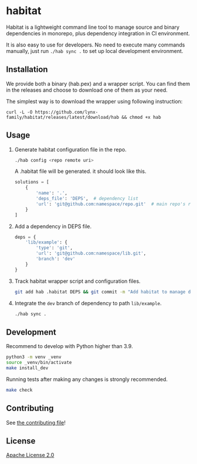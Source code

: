 # habitat

Habitat is a lightweight command line tool to manage source and binary dependencies in monorepo, plus dependency
integration in CI environment.

It is also easy to use for developers. No need to execute many commands manually, just run `./hab sync .` to set up
local development environment.

## Installation

We provide both a binary (hab.pex) and a wrapper script. You can find them in the releases and choose to download one of them as your need.

The simplest way is to download the wrapper using following instruction:
```shell
curl -L -O https://github.com/lynx-family/habitat/releases/latest/download/hab && chmod +x hab
```

## Usage

1. Generate habitat configuration file in the repo.

   ```bash
   ./hab config <repo remote uri>
   ```

   A .habitat file will be generated. it should look like this.
   ```python
   solutions = [
       {
           'name': '.',
           'deps_file': 'DEPS',  # dependency list
           'url': 'git@github.com:namespace/repo.git'  # main repo's remote url
       }
   ]
   ```

2. Add a dependency in DEPS file.
   ```python
   deps = {
       'lib/example': {
           'type': 'git',
           'url': 'git@github.com:namespace/lib.git',
           'branch': 'dev'
       }
   }
   ```

3. Track habitat wrapper script and configuration files.

   ```bash
   git add hab .habitat DEPS && git commit -m "Add habitat to manage dependencies."
   ```

4. Integrate the `dev` branch of dependency to path `lib/example`.

   ```bash
   ./hab sync .
   ```

## Development

Recommend to develop with Python higher than 3.9.

```bash
python3 -m venv _venv
source _venv/bin/activate
make install_dev
```

Running tests after making any changes is strongly recommended.

```bash
make check
```

## Contributing

See [the contributing file](./CONTRIBUTING.md)!

## License

[Apache License 2.0](./LICENSE)
